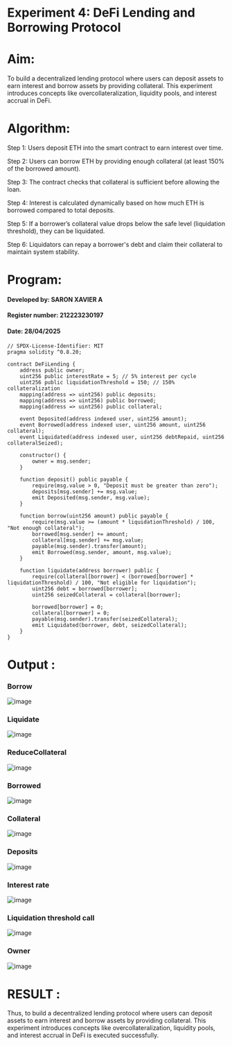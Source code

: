 # Experiment 4: DeFi Lending and Borrowing Protocol
# Aim:
To build a decentralized lending protocol where users can deposit assets to earn interest and borrow assets by providing collateral. This experiment introduces concepts like overcollateralization, liquidity pools, and interest accrual in DeFi.

# Algorithm:

Step 1: Users deposit ETH into the smart contract to earn interest over time.

Step 2: Users can borrow ETH by providing enough collateral (at least 150% of the borrowed amount).

Step 3: The contract checks that collateral is sufficient before allowing the loan.

Step 4: Interest is calculated dynamically based on how much ETH is borrowed compared to total deposits.

Step 5: If a borrower’s collateral value drops below the safe level (liquidation threshold), they can be liquidated.

Step 6: Liquidators can repay a borrower's debt and claim their collateral to maintain system stability.



# Program:
#### Developed by: SARON XAVIER A
#### Register number: 212223230197
#### Date: 28/04/2025

```
// SPDX-License-Identifier: MIT
pragma solidity ^0.8.20;

contract DeFiLending {
    address public owner;
    uint256 public interestRate = 5; // 5% interest per cycle
    uint256 public liquidationThreshold = 150; // 150% collateralization
    mapping(address => uint256) public deposits;
    mapping(address => uint256) public borrowed;
    mapping(address => uint256) public collateral;

    event Deposited(address indexed user, uint256 amount);
    event Borrowed(address indexed user, uint256 amount, uint256 collateral);
    event Liquidated(address indexed user, uint256 debtRepaid, uint256 collateralSeized);

    constructor() {
        owner = msg.sender;
    }

    function deposit() public payable {
        require(msg.value > 0, "Deposit must be greater than zero");
        deposits[msg.sender] += msg.value;
        emit Deposited(msg.sender, msg.value);
    }

    function borrow(uint256 amount) public payable {
        require(msg.value >= (amount * liquidationThreshold) / 100, "Not enough collateral");
        borrowed[msg.sender] += amount;
        collateral[msg.sender] += msg.value;
        payable(msg.sender).transfer(amount);
        emit Borrowed(msg.sender, amount, msg.value);
    }

    function liquidate(address borrower) public {
        require(collateral[borrower] < (borrowed[borrower] * liquidationThreshold) / 100, "Not eligible for liquidation");
        uint256 debt = borrowed[borrower];
        uint256 seizedCollateral = collateral[borrower];

        borrowed[borrower] = 0;
        collateral[borrower] = 0;
        payable(msg.sender).transfer(seizedCollateral);
        emit Liquidated(borrower, debt, seizedCollateral);
    }
}

```

# Output :

### Borrow
![image](https://github.com/user-attachments/assets/b29134ba-4d5d-4a0e-b8eb-8d892db84adb)


### Liquidate
![image](https://github.com/user-attachments/assets/690e61c9-baec-4738-874c-1a5daa0030f7)


### ReduceCollateral
![image](https://github.com/user-attachments/assets/e1170c60-31ac-4903-be9c-aa79bed4a43d)


### Borrowed
![image](https://github.com/user-attachments/assets/dfaeb569-1c3b-4742-bcd0-2e2cbdcabc94)


### Collateral
![image](https://github.com/user-attachments/assets/373d8856-a6ba-421a-b7bb-fde197ebc2df)


### Deposits
![image](https://github.com/user-attachments/assets/c61aa31c-1ce0-453a-868f-92046436ae9a)


### Interest rate
![image](https://github.com/user-attachments/assets/0b17f35f-9ae6-48bb-9d9a-10b9453624d5)


### Liquidation threshold call
![image](https://github.com/user-attachments/assets/e9c5f4db-bb33-4d51-a1bb-db64e8434c81)


### Owner
![image](https://github.com/user-attachments/assets/e8707256-83ca-4d69-9712-1f0769444c8c)


# RESULT : 

Thus, to build a decentralized lending protocol where users can deposit assets to earn interest and borrow assets by providing collateral. This experiment introduces concepts like overcollateralization, liquidity pools, and interest accrual in DeFi is executed successfully.
